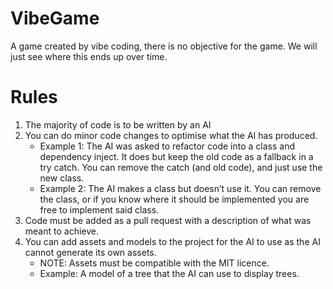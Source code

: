# VibeGame
A game created by vibe coding, there is no objective for the game. We will just see where this ends up over time.

# Rules
1. The majority of code is to be written by an AI
2. You can do minor code changes to optimise what the AI has produced.
   - Example 1: The AI was asked to refactor code into a class and dependency inject. It does but keep the old code as a fallback in a try catch. You can remove the catch (and old code), and just use the new class.
   - Example 2: The AI makes a class but doesn’t use it. You can remove the class, or if you know where it should be implemented you are free to implement said class.
3. Code must be added as a pull request with a description of what was meant to achieve.
4. You can add assets and models to the project for the AI to use as the AI cannot generate its own assets.
    - NOTE: Assets must be compatible with the MIT licence.
    - Example: A model of a tree that the AI can use to display trees.